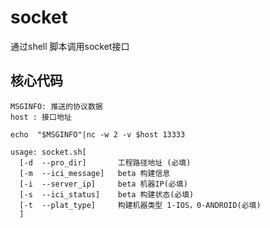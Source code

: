 # socket 
通过shell 脚本调用socket接口



## 核心代码
```shell script
MSGINFO: 推送的协议数据
host : 接口地址

echo  "$MSGINFO"|nc -w 2 -v $host 13333
```


```shell script
usage: socket.sh[
  [-d  --pro_dir]       工程路径地址 (必填)
  [-m  --ici_message]   beta 构建信息
  [-i  --server_ip]     beta 机器IP(必填)
  [-s  --ici_status]    beta 构建状态(必填)
  [-t  --plat_type]     构建机器类型 1-IOS，0-ANDROID(必填)
  ]

```
